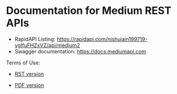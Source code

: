 # Documentation for Medium REST APIs

- RapidAPI Listing: https://rapidapi.com/nishujain199719-vgIfuFHZxVZ/api/medium2
- Swagger documentation: https://docs.mediumapi.com

Terms of Use: 

- [RST version](https://github.com/weeping-angel/medium-api/blob/pages/terms_of_use.rst)

- [PDF version](https://github.com/weeping-angel/medium-api/raw/pages/terms_of_use.pdf)

